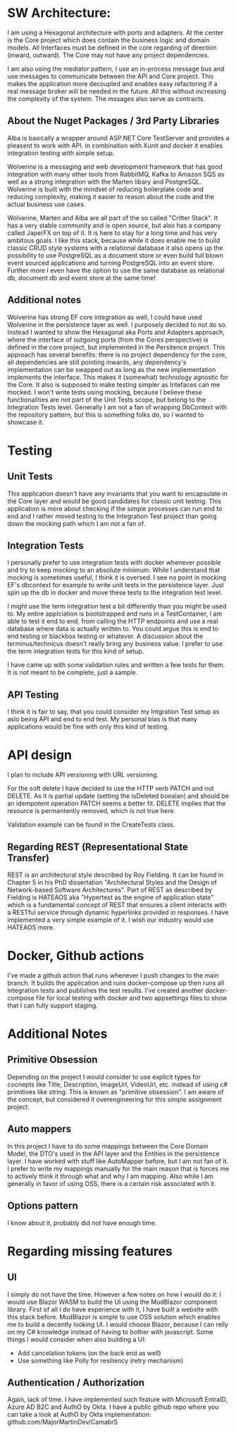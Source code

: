# SW Architecture:

I am using a Hexagonal architecture with ports and adapters. At the center is the Core project which does contain the business logic and domain models.
All Interfaces must be defined in the core regarding of direction (inward, outward).
The Core may not have any project dependencies.

I am also using the mediator pattern, I use an in-process message bus and use messages to communicate between the API and Core project. 
This makes the application more decoupled and enables easy refactoring if a real message broker will be needed in the future. All this
without increasing the complexity of the system. 
The mssages also serve as contracts.

## About the Nuget Packages / 3rd Party Libraries

Alba is basically a wrapper around ASP.NET Core TestServer and provides a pleasent to work with API. 
In combination with Xunit and docker it enables integration testing with simple setup.

Wolverine is a messaging and web development framework that has good integration with many other tools from RabbitMQ, Kafka to Amazon SQS as well
as a strong integration with the Marten libary and PostgreSQL. Wolverine is built with the mindset of reducing boilerplate code 
and reducing complexity, making it easier to reason about the code and the actual business use cases.

Wolverine, Marten and Alba are all part of the so called "Critter Stack". It has a very stable community and is open source, but also has a company
called JaperFX on top of it. It is here to stay for a long time and has very ambitous goals.
I like this stack, because while it does enable me to build classic CRUD style systems with a relational database it also opens up the
possibility to use PostgreSQL as a document store or even build full blown event sourced applications and turning PostgreSQL into an event store.
Further more I even have the option to use the same database as relational db, document db and event store at the same time!

## Additional notes
Wolverine has strong EF core integration as well, I could have used Wolverine in the persistence layer as well. I purposely decided to not do so.
Instead I wanted to show the Hexagonal aka Ports and Adapters approach, where the interface of outgoing ports (from the Cores perspective) is 
defined in the core project, but implemented in the Persitence project. This approach has several benefits: there is no project dependency for the core,
all dependencies are still pointing inwards, any dependency's implementation can be swapped out as long as the new implementation implements the
interface. This makes it (somewhat) technology agnostic for the Core. It also is supposed to make testing simpler as Intefaces can me mocked.
I won't write tests using mocking, because I believe these functionalities are not part of the Unit Tests scope, but belong to the Integration Tests level.
Generally I am not a fan of wrapping DbContext with the repository pattern, but this is something folks do, so I wanted to showcase it.

# Testing

## Unit Tests
This application doesn't have any invariants that you want to encapsulate in the Core layer and would be good candidates 
for classic unit testing. This application is more about checking if the simple processes can run end to end and 
I rather moved testing to the Integration Test project than going down the mocking path which I am not a fan of.

## Integration Tests
I personally prefer to use integration tests with docker whenever possible and try to keep mocking to an absolute minimum.
While I understand that mocking is sometimes useful, I think it is oversed. I see no point in mocking EF's dbcontext for example 
to write unit tests in the persistence layer. Just spin up the db in docker and move these tests to the integration test level.

I might use the term integration test a bit differently than you might be used to. My entire applciation is bootstrapped and runs in
a TestContainer, I am able to test it end to end, from calling the HTTP endpoints and use a real database where data is actually written to.
You could argue this is end to end testing or blackbox testing or whatever. A discussion about the terminus/technicus doesn't really bring
any business value. I prefer to use the term integration tests for this kind of setup.

I have came up with some validation rules and written a few tests for them. It is not meant to be complete, just a sample.

## API Testing
I think it is fair to say, that you could consider my Intgration Test setup as aslo being API and end to end test.
My personal bias is that many applications would be fine with only this kind of testing.

# API design
I plan to include API versioning with URL versioning.

For the soft delete I have decided to use the HTTP verb PATCH and not DELETE. As it is partial update (setting the isDeleted boealan) and
should be an idempotent operation PATCH seems a better fit. DELETE implies that the resource is permantently removed, which is not true here.

Validation example can be found in the CreateTests class. 

## Regarding REST (Representational State Transfer)

REST is an architectural style described by Roy Fielding. It can be found in Chapter 5 in his PhD dissertation 
"Architectural Styles and the Design of Network-based Software Architectures". 
Part of REST as described by Fielding is HATEAOS aka "Hypertext as the engine of application state" which is a fundamental concept of 
REST that ensures a client interacts with a RESTful service through dynamic hyperlinks provided in responses. I have implemented a very
simple example of it. I wish our industry would use HATEAOS more.

# Docker, Github actions

I've made a github action that runs whenever I push changes to the main branch. It builds the application and runs docker-compose up
then runs all Integration tests and publishes the test results.
I've created another docker-compose file for local testing with docker and two appsettings files to show that I can fully support
staging.

# Additional Notes

## Primitive Obsession

Depending on the project I would consider to use explicit types for cocnepts like Title, Description, ImageUrl, VideoUrl, etc.
instead of using c# primitives like string. This is known as "primitive obsession". I am aware of the concept, but considered
it overengineering for this simple assignment project.

## Auto mappers

In this project I have to do some mappings between the Core Domain Model, the DTO's used in the API layer and the Entities in the
persistence layer. I have worked with stuff like AutoMapper before, but I am not fan of it. I prefer to write my mappings manually
for the main reason that is forces me to actively think it through what and why I am mapping. Also while I am generally in favor
of using OSS, there is a certain risk associated with it.

## Options pattern

I know about it, probably did not have enough time.

# Regarding missing features

## UI
I simply do not have the time. However a few notes on how I would do it:
I would use Blazor WASM to build the UI using the MudBlazor component library. First of all I do have experience with it, I have built
a website with this stack before. MudBlazor is simple to use OSS solution which enables me to build a decently looking UI. I would
choose Blazor, because I can relly on my C# knowledge instead of having to bother with javascript.
Some things I would consider when also building a UI:
- Add cancelation tokens (on the back end as well)
- Use something like Polly for resiliency (retry mechanism)

## Authentication / Authorization
Again, lack of time. I have implemented such feature with Microsoft EntraID, Azure AD B2C and AuthO by Okta.
I have a public github repo where you can take a look at AuthO by Okta implementation:
github.com/MajorMartinDev/CamabrS